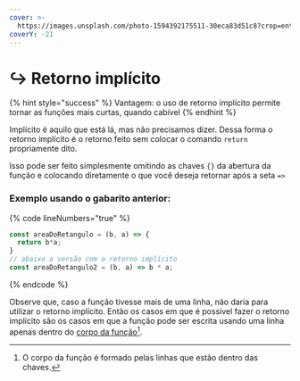 ```yaml
---
cover: >-
  https://images.unsplash.com/photo-1594392175511-30eca83d51c8?crop=entropy&cs=srgb&fm=jpg&ixid=M3wxOTcwMjR8MHwxfHNlYXJjaHwyfHxyZXR1cm58ZW58MHx8fHwxNjg5MDAyODA5fDA&ixlib=rb-4.0.3&q=85
coverY: -21
---
```


# ↪ Retorno implícito

{% hint style="success" %}
Vantagem: o uso de retorno implícito permite tornar as funções mais curtas, quando cabível
{% endhint %}

Implícito é aquilo que está lá, mas não precisamos dizer. Dessa forma o retorno implícito é o retorno feito sem colocar o comando `return` propriamente dito.

Isso pode ser feito simplesmente omitindo as chaves `{}` da abertura da função e colocando diretamente o que você deseja retornar após a seta `=>`

### Exemplo usando o gabarito anterior:

{% code lineNumbers="true" %}
```javascript
const areaDoRetangulo = (b, a) => {
  return b*a;
}
// abaixo a versão com o retorno implícito
const areaDoRetangulo2 = (b, a) => b * a;
```
{% endcode %}

Observe que, caso a função tivesse mais de uma linha, não daria para utilizar o retorno implícito. Então os casos em que é possível fazer o retorno implícito são os casos em que a função pode ser escrita usando uma linha apenas dentro do [corpo da função](#user-content-fn-1)[^1].

[^1]: O corpo da função é formado pelas linhas que estão dentro das chaves.
